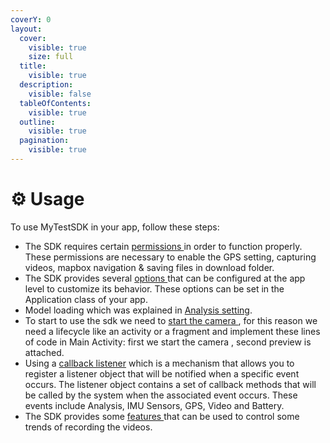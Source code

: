 ```yaml
---
coverY: 0
layout:
  cover:
    visible: true
    size: full
  title:
    visible: true
  description:
    visible: false
  tableOfContents:
    visible: true
  outline:
    visible: true
  pagination:
    visible: true
---
```


# ⚙ Usage

To use MyTestSDK in your app, follow these steps:

* The SDK requires certain [permissions ](permissions.md)in order to function properly. These permissions are necessary to enable the GPS setting, capturing videos, mapbox navigation & saving files in download folder.
* The SDK provides several [options ](app-options-setting/)that can be configured at the app level to customize its behavior. These options can be set in the Application class of your app.
* Model loading which was explained in [Analysis setting](app-options-setting/gizoanalysissettings.md#step-3-loading-model).
* To start to use the sdk we need to [start the camera ](start-the-camera.md), for this reason we need a lifecycle like an activity or a fragment and implement these lines of code in Main Activity: first we start the camera , second preview is attached.
* Using a  [callback listener](call-back-listeners.md) which is a mechanism that allows you to register a listener object that will be notified when a specific event occurs. The listener object contains a set of callback methods that will be called by the system when the associated event occurs. These events include Analysis, IMU Sensors, GPS, Video and Battery.
* The SDK provides some [features ](features.md)that can be used to control some trends of recording the videos.

































##
